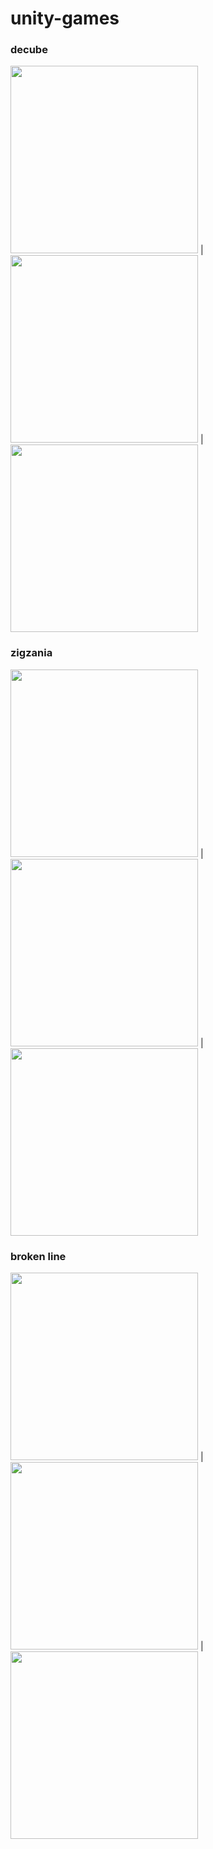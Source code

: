 # unity-games

### decube
<img src="https://user-images.githubusercontent.com/118690121/205923473-2f47a87f-7687-4931-8f0d-246c194785bc.jpg" alt="" width="300"/> | <img src="https://user-images.githubusercontent.com/118690121/205924408-483d1f23-a80c-4289-9bde-35fa67b27b0d.jpg" alt="" width="300"/> | <img src="https://user-images.githubusercontent.com/118690121/205924414-76171392-1a11-49b5-be7f-5f343738a77e.jpg" alt="" width="300"/>

### zigzania
<img src="https://user-images.githubusercontent.com/118690121/205925600-5895cdaf-1514-4399-b291-1c955bacda93.jpg" alt="" height="300"/> |<img src="https://user-images.githubusercontent.com/118690121/205925594-c4fe2e1b-2e4c-4bd6-ba51-cbc2d7f38c41.jpg" alt="" height="300"/> | <img src="https://user-images.githubusercontent.com/118690121/205925606-79f572a8-0214-48d8-8ea3-d9acbec1123d.jpg" alt="" height="300"/>

### broken line
<img src="https://user-images.githubusercontent.com/118690121/205925588-c9acb512-0c11-49d5-8bfc-058a3e6895e0.jpg" alt="" height="300"/>  | <img src="https://user-images.githubusercontent.com/118690121/205925605-e3089056-2337-4f25-a9c2-ca41feb30a99.jpg" alt="" height="300"/> | <img src="https://user-images.githubusercontent.com/118690121/205925598-f7974092-2d87-484d-a272-020569917dc5.jpg" alt="" height="300"/>
